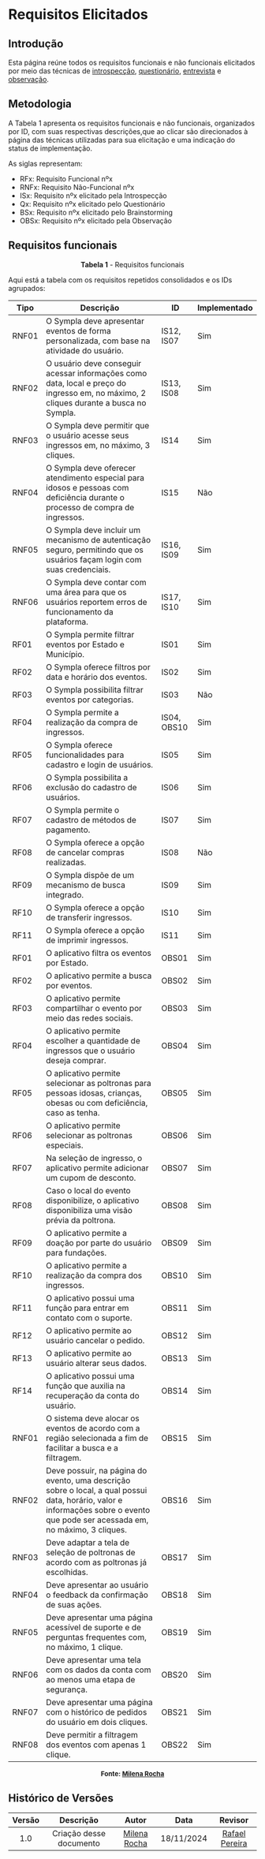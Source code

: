 # Requisitos Elicitados

## Introdução

Esta página reúne todos os requisitos funcionais e não funcionais elicitados por meio das técnicas de [introspecção](../tecnicas/introspeccao.md), [questionário](../tecnicas/questionario.md), [entrevista](../tecnicas/entrevista.md) e [observação](../tecnicas/observacao.md).

## Metodologia

A Tabela 1 apresenta os requisitos funcionais e não funcionais, organizados por ID, com suas respectivas descrições,que ao clicar são direcionados à página das técnicas utilizadas para sua elicitação e uma indicação do status de implementação.

As siglas representam:

- RFx: Requisito Funcional nºx
- RNFx: Requisito Não-Funcional nºx
- ISx: Requisito nºx elicitado pela Introspecção
- Qx: Requisito nºx elicitado pelo Questionário
- BSx: Requisito nºx elicitado pelo Brainstorming
- OBSx: Requisito nºx elicitado pela Observação

## Requisitos funcionais

<p style="text-align: center"><b><a id="tab_1" style="visibility: hidden;"></a>Tabela 1</b> - Requisitos funcionais</p>


Aqui está a tabela com os requisitos repetidos consolidados e os IDs agrupados:

| Tipo  | Descrição                                                                                                                         | ID                             | Implementado |
|-------|-----------------------------------------------------------------------------------------------------------------------------------|--------------------------------|--------------|
| RNF01 | O Sympla deve apresentar eventos de forma personalizada, com base na atividade do usuário.                                        | IS12, IS07                    | Sim          |
| RNF02 | O usuário deve conseguir acessar informações como data, local e preço do ingresso em, no máximo, 2 cliques durante a busca no Sympla. | IS13, IS08                    | Sim          |
| RNF03 | O Sympla deve permitir que o usuário acesse seus ingressos em, no máximo, 3 cliques.                                                 | IS14                           | Sim          |
| RNF04 | O Sympla deve oferecer atendimento especial para idosos e pessoas com deficiência durante o processo de compra de ingressos.      | IS15                           | Não          |
| RNF05 | O Sympla deve incluir um mecanismo de autenticação seguro, permitindo que os usuários façam login com suas credenciais.           | IS16, IS09                    | Sim          |
| RNF06 | O Sympla deve contar com uma área para que os usuários reportem erros de funcionamento da plataforma.                             | IS17, IS10                    | Sim          |
| RF01  | O Sympla permite filtrar eventos por Estado e Município.    | IS01                           | Sim          |
| RF02  | O Sympla oferece filtros por data e horário dos eventos.    | IS02                           | Sim          |
| RF03  | O Sympla possibilita filtrar eventos por categorias.        | IS03                           | Não          |
| RF04  | O Sympla permite a realização da compra de ingressos.       | IS04, OBS10                    | Sim          |
| RF05  | O Sympla oferece funcionalidades para cadastro e login de usuários. | IS05                           | Sim          |
| RF06  | O Sympla possibilita a exclusão do cadastro de usuários.    | IS06                           | Sim          |
| RF07  | O Sympla permite o cadastro de métodos de pagamento.        | IS07                           | Sim          |
| RF08  | O Sympla oferece a opção de cancelar compras realizadas.    | IS08                           | Não          |
| RF09  | O Sympla dispõe de um mecanismo de busca integrado.         | IS09                           | Sim          |
| RF10  | O Sympla oferece a opção de transferir ingressos.           | IS10                           | Sim          |
| RF11  | O Sympla oferece a opção de imprimir ingressos.                | IS11                           | Sim          |
| RF01  | O aplicativo filtra os eventos por Estado.                    | OBS01                          | Sim          |
| RF02  | O aplicativo permite a busca por eventos.                     | OBS02                          | Sim          |
| RF03  | O aplicativo permite compartilhar o evento por meio das redes sociais.                                                | OBS03                          | Sim          |
| RF04  | O aplicativo permite escolher a quantidade de ingressos que o usuário deseja comprar.                                 | OBS04                          | Sim          |
| RF05  | O aplicativo permite selecionar as poltronas para pessoas idosas, crianças, obesas ou com deficiência, caso as tenha. | OBS05                          | Sim          |
| RF06  | O aplicativo permite selecionar as poltronas especiais.                                                               | OBS06                          | Sim          |
| RF07  | Na seleção de ingresso, o aplicativo permite adicionar um cupom de desconto.                                          | OBS07                          | Sim          |
| RF08  | Caso o local do evento disponibilize, o aplicativo disponibiliza uma visão prévia da poltrona.                        | OBS08                          | Sim          |
| RF09  | O aplicativo permite a doação por parte do usuário para fundações.                                                    | OBS09                          | Sim          |
| RF10  | O aplicativo permite a realização da compra dos ingressos.                                                            | OBS10                          | Sim          |
| RF11  | O aplicativo possui uma função para entrar em contato com o suporte.                                                  | OBS11                          | Sim          |
| RF12  | O aplicativo permite ao usuário cancelar o pedido.                                                                    | OBS12                          | Sim          |
| RF13  | O aplicativo permite ao usuário alterar seus dados.                                                                   | OBS13                          | Sim          |
| RF14  | O aplicativo possui uma função que auxilia na recuperação da conta do usuário.                                        | OBS14                          | Sim          |
| RNF01 | O sistema deve alocar os eventos de acordo com a região selecionada a fim de facilitar a busca e a filtragem.                                                                   | OBS15                          | Sim          |
| RNF02 | Deve possuir, na página do evento, uma descrição sobre o local, a qual possui data, horário, valor e informações sobre o evento que pode ser acessada em, no máximo, 3 cliques. | OBS16                          | Sim          |
| RNF03 | Deve adaptar a tela de seleção de poltronas de acordo com as poltronas já escolhidas.                                                                                           | OBS17                          | Sim          |
| RNF04 | Deve apresentar ao usuário o feedback da confirmação de suas ações.                                                                                                             | OBS18                          | Sim          |
| RNF05 | Deve apresentar uma página acessível de suporte e de perguntas frequentes com, no máximo, 1 clique.                                                                             | OBS19                          | Sim          |
| RNF06 | Deve apresentar uma tela com os dados da conta com ao menos uma etapa de segurança.                                                                                             | OBS20                          | Sim          |
| RNF07 | Deve apresentar uma página com o histórico de pedidos do usuário em dois cliques.                                                                                               | OBS21                          | Sim          |
| RNF08 | Deve permitir a filtragem dos eventos com apenas 1 clique.                                                                                                                      | OBS22                          | Sim          |


<font size="2"><p style="text-align: center"><b>Fonte: <a href="https://github.com/MilenaFRocha">Milena Rocha</a></p></font>

## Histórico de Versões

| Versão |          Descrição              |     Autor      |      Data      |   Revisor     | 
|:------:|:-------------------------------:|:--------------:|:--------------:|:-------------:|
|  1.0   | Criação desse documento | [Milena Rocha](https://github.com/MilenaFRocha) | 18/11/2024 | [Rafael Pereira](https://github.com/rafgpereira)  |
